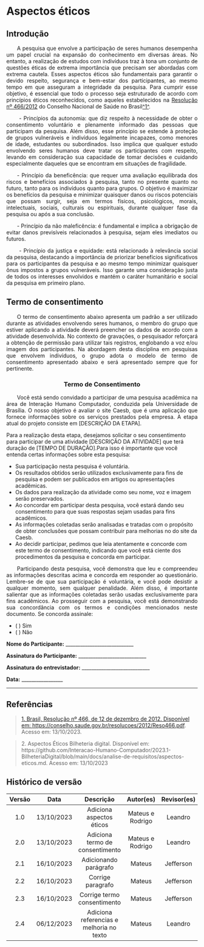# Aspectos éticos

## Introdução

<p align="justify">&emsp;&emsp;A pesquisa que envolve a participação de seres humanos desempenha um papel crucial na expansão do conhecimento em diversas áreas. No entanto, a realização de estudos com indivíduos traz à tona um conjunto de questões éticas de extrema importância que precisam ser abordadas com extrema cautela. Esses aspectos éticos são fundamentais para garantir o devido respeito, segurança e bem-estar dos participantes, ao mesmo tempo em que asseguram a integridade da pesquisa. Para cumprir esse objetivo, é essencial que todo o processo seja estruturado de acordo com princípios éticos reconhecidos, como aqueles estabelecidos na <a href="/analise-de-requisitos/resolucao466.pdf" target="_blank">Resolução nº 466/2012</a> do Conselho Nacional de Saúde no Brasil<a id="anchor_1" href="#REF1">^1^</a>.</p>

<p align="justify">&emsp;&emsp; - Princípios  da autonomia: que diz respeito à necessidade de obter o consentimento voluntário e plenamente informado das pessoas que participam da pesquisa. Além disso, esse princípio se estende à proteção de grupos vulneráveis e indivíduos legalmente incapazes, como menores de idade, estudantes ou subordinados. Isso implica que qualquer estudo envolvendo seres humanos deve tratar os participantes com respeito, levando em consideração sua capacidade de tomar decisões e cuidando especialmente daqueles que se encontram em situações de fragilidade. </p>

<p align="justify">&emsp;&emsp;- Princípio da beneficência: que requer uma avaliação equilibrada dos riscos e benefícios associados à pesquisa, tanto no presente quanto no futuro, tanto para os indivíduos quanto para grupos. O objetivo é maximizar os benefícios da pesquisa e minimizar quaisquer danos ou riscos potenciais que possam surgir, seja em termos físicos, psicológicos, morais, intelectuais, sociais, culturais ou espirituais, durante qualquer fase da pesquisa ou após a sua conclusão.</p>

<p align="justify">&emsp;&emsp;- Princípio da não maleficência: é fundamental e implica a obrigação de evitar danos previsíveis relacionados à pesquisa, sejam eles imediatos ou futuros. </p>

 <p align="justify">&emsp;&emsp; - Princípio da justiça e equidade: está relacionado à relevância social da pesquisa, destacando a importância de priorizar benefícios significativos para os participantes da pesquisa e ao mesmo tempo minimizar quaisquer ônus impostos a grupos vulneráveis. Isso garante uma consideração justa de todos os interesses envolvidos e mantém o caráter humanitário e social da pesquisa em primeiro plano.</p>


## Termo de consentimento

<p align="justify">&emsp;&emsp;O termo de consentimento abaixo apresenta um padrão a ser utilizado durante as atividades envolvendo seres humanos, o membro do grupo que estiver aplicando a atividade deverá preencher os dados de acordo com a atividade desenvolvida. No contexto de gravações, o pesquisador reforçará a obtenção de permissão para utilizar tais registros, englobando a voz e/ou imagem dos participantes. Na abordagem desta disciplina em pesquisas que envolvem indivíduos, o grupo adota o modelo de termo de consentimento apresentado abaixo e será apresentado sempre que for pertinente.
</p>

<div style="text-align: center">
<h3>
Termo de Consentimento
</h3>
</div>



<p align="justify">&emsp;&emsp;Você está sendo convidado a participar de uma pesquisa acadêmica na área de Interação Humano Computador, conduzida pela Universidade de Brasília. O nosso objetivo é avaliar o site Caesb, que é uma aplicação que fornece informações sobre os serviços prestados pela empresa. A etapa atual do projeto consiste em [DESCRIÇÃO DA ETAPA].</p>

Para a realização desta etapa, desejamos solicitar o seu consentimento para participar de uma atividade [DESCRIÇÃO DA ATIVIDADE] que terá duração de [TEMPO DE DURAÇÃO].Para isso é importante que você entenda certas informações sobre esta pesquisa:

- Sua participação nesta pesquisa é voluntária. 
- Os resultados obtidos serão utilizados exclusivamente para fins de pesquisa e podem ser publicados em artigos ou apresentações acadêmicas. 
- Os dados para realização da atividade como seu nome, voz e imagem serão preservados.
- Ao concordar em participar desta pesquisa, você estará dando seu consentimento para que suas respostas sejam usadas para fins acadêmicos. 
- As informações coletadas serão analisadas e tratadas com o propósito de obter conclusões que possam contribuir para melhorias no do site da Caesb.
- Ao decidir participar, pedimos que leia atentamente e concorde com este termo de consentimento, indicando que você está ciente dos procedimentos da pesquisa e concorda em participar.
<p align="justify">&emsp;&emsp;Participando desta pesquisa, você demonstra que leu e compreendeu as informações descritas acima e concorda em responder ao questionário. Lembre-se de que sua participação é voluntária, e você pode desistir a qualquer momento, sem qualquer penalidade. Além disso, é importante salientar que as informações coletadas serão usadas exclusivamente para fins acadêmicos.
Ao prosseguir com a pesquisa, você está demonstrando sua concordância com os termos e condições mencionados neste documento. Se concorda assinale:</p>

- ( ) Sim
- ( ) Não



**Nome do Participante:** ____________________________

**Assinatura do Participante:** ____________________________

**Assinatura do entrevistador:** ____________________________

**Data:** _________________

-----

## Referências

> <a id="REF1" href="#anchor_1"><p id="1"> 1. Brasil, Resolução nº 466, de 12 de dezembro de 2012. Disponível em: https://conselho.saude.gov.br/resolucoes/2012/Reso466.pdf. Acesso em: 13/10/2023.</a>


> <p id="2"> 2. Aspectos Éticos Bilheteria digital. Disponível em: https://github.com/Interacao-Humano-Computador/2023.1-BilheteriaDigital/blob/main/docs/analise-de-requisitos/aspectos-eticos.md. Acesso em: 13/10/2023</p>



## Histórico de versão
<center>

| Versão |    Data    |      Descrição       |  Autor(es) | Revisor(es) |
| :----: | :--------: | :------------------: | :-----: | :-----: |
|  1.0   | 13/10/2023 | Adiciona aspectos éticos | Mateus e Rodrigo | Leandro |
|  2.0   | 13/10/2023 | Adiciona termo de consentimento | Mateus e Rodrigo | Leandro |
|  2.1   | 16/10/2023 | Adicionando parágrafo | Mateus | Jefferson |
|  2.2   | 16/10/2023 | Corrige paragrafo | Mateus | Jefferson |
|  2.3   | 16/10/2023 | Corrige termo consentimento | Mateus | Jefferson |
|  2.4   | 06/12/2023 | Adiciona referencias e melhoria no texto | Mateus | Leandro |
</center>
